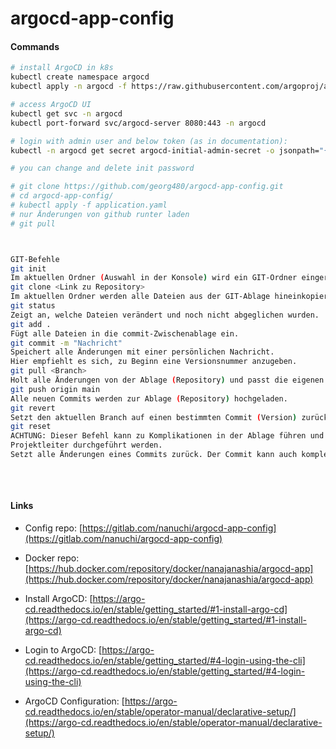 # argocd-app-config

#### Commands

```bash
# install ArgoCD in k8s
kubectl create namespace argocd
kubectl apply -n argocd -f https://raw.githubusercontent.com/argoproj/argo-cd/stable/manifests/install.yaml

# access ArgoCD UI
kubectl get svc -n argocd
kubectl port-forward svc/argocd-server 8080:443 -n argocd

# login with admin user and below token (as in documentation):
kubectl -n argocd get secret argocd-initial-admin-secret -o jsonpath="{.data.password}" | base64 --decode && echo

# you can change and delete init password

# git clone https://github.com/georg480/argocd-app-config.git
# cd argocd-app-config/
# kubectl apply -f application.yaml
# nur Änderungen von github runter laden
# git pull



GIT-Befehle
git init
Im aktuellen Ordner (Auswahl in der Konsole) wird ein GIT-Ordner eingerichtet.
git clone <Link zu Repository>
Im aktuellen Ordner werden alle Dateien aus der GIT-Ablage hineinkopiert.
git status
Zeigt an, welche Dateien verändert und noch nicht abgeglichen wurden.
git add . 
Fügt alle Dateien in die commit-Zwischenablage ein.
git commit -m "Nachricht"
Speichert alle Änderungen mit einer persönlichen Nachricht.
Hier empfiehlt es sich, zu Beginn eine Versionsnummer anzugeben.
git pull <Branch>
Holt alle Änderungen von der Ablage (Repository) und passt die eigenen Dateien entsprechend an.
git push origin main
Alle neuen Commits werden zur Ablage (Repository) hochgeladen.
git revert
Setzt den aktuellen Branch auf einen bestimmten Commit (Version) zurück.
git reset
ACHTUNG: Dieser Befehl kann zu Komplikationen in der Ablage führen und sollte nur vom 
Projektleiter durchgeführt werden.
Setzt alle Änderungen eines Commits zurück. Der Commit kann auch komplett entfernt werden
 
```
</br>

#### Links

* Config repo: [https://gitlab.com/nanuchi/argocd-app-config](https://gitlab.com/nanuchi/argocd-app-config)

* Docker repo: [https://hub.docker.com/repository/docker/nanajanashia/argocd-app](https://hub.docker.com/repository/docker/nanajanashia/argocd-app)

* Install ArgoCD: [https://argo-cd.readthedocs.io/en/stable/getting_started/#1-install-argo-cd](https://argo-cd.readthedocs.io/en/stable/getting_started/#1-install-argo-cd)

* Login to ArgoCD: [https://argo-cd.readthedocs.io/en/stable/getting_started/#4-login-using-the-cli](https://argo-cd.readthedocs.io/en/stable/getting_started/#4-login-using-the-cli)

* ArgoCD Configuration: [https://argo-cd.readthedocs.io/en/stable/operator-manual/declarative-setup/](https://argo-cd.readthedocs.io/en/stable/operator-manual/declarative-setup/)
